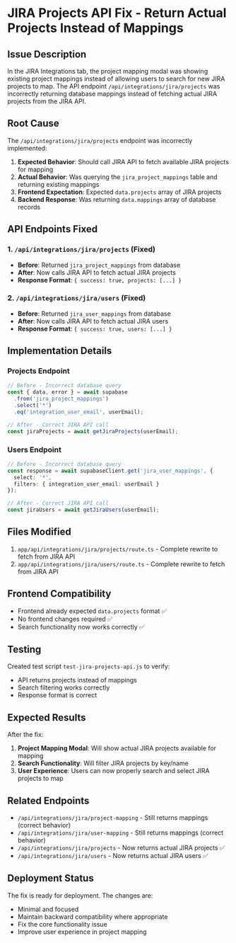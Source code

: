# JIRA Projects API Fix - Return Actual Projects Instead of Mappings

## Issue Description
In the JIRA Integrations tab, the project mapping modal was showing existing project mappings instead of allowing users to search for new JIRA projects to map. The API endpoint `/api/integrations/jira/projects` was incorrectly returning database mappings instead of fetching actual JIRA projects from the JIRA API.

## Root Cause
The `/api/integrations/jira/projects` endpoint was incorrectly implemented:

1. **Expected Behavior**: Should call JIRA API to fetch available JIRA projects for mapping
2. **Actual Behavior**: Was querying the `jira_project_mappings` table and returning existing mappings
3. **Frontend Expectation**: Expected `data.projects` array of JIRA projects
4. **Backend Response**: Was returning `data.mappings` array of database records

## API Endpoints Fixed

### 1. `/api/integrations/jira/projects` (Fixed)
- **Before**: Returned `jira_project_mappings` from database
- **After**: Now calls JIRA API to fetch actual JIRA projects
- **Response Format**: `{ success: true, projects: [...] }`

### 2. `/api/integrations/jira/users` (Fixed)
- **Before**: Returned `jira_user_mappings` from database  
- **After**: Now calls JIRA API to fetch actual JIRA users
- **Response Format**: `{ success: true, users: [...] }`

## Implementation Details

### Projects Endpoint
```typescript
// Before - Incorrect database query
const { data, error } = await supabase
  .from('jira_project_mappings')
  .select('*')
  .eq('integration_user_email', userEmail);

// After - Correct JIRA API call
const jiraProjects = await getJiraProjects(userEmail);
```

### Users Endpoint
```typescript
// Before - Incorrect database query
const response = await supabaseClient.get('jira_user_mappings', {
  select: '*',
  filters: { integration_user_email: userEmail }
});

// After - Correct JIRA API call
const jiraUsers = await getJiraUsers(userEmail);
```

## Files Modified
1. `app/api/integrations/jira/projects/route.ts` - Complete rewrite to fetch from JIRA API
2. `app/api/integrations/jira/users/route.ts` - Complete rewrite to fetch from JIRA API

## Frontend Compatibility
- Frontend already expected `data.projects` format ✅
- No frontend changes required ✅
- Search functionality now works correctly ✅

## Testing
Created test script `test-jira-projects-api.js` to verify:
- API returns projects instead of mappings
- Search filtering works correctly
- Response format is correct

## Expected Results
After the fix:
1. **Project Mapping Modal**: Will show actual JIRA projects available for mapping
2. **Search Functionality**: Will filter JIRA projects by key/name
3. **User Experience**: Users can now properly search and select JIRA projects to map

## Related Endpoints
- `/api/integrations/jira/project-mapping` - Still returns mappings (correct behavior)
- `/api/integrations/jira/user-mapping` - Still returns mappings (correct behavior)
- `/api/integrations/jira/projects` - Now returns actual JIRA projects ✅
- `/api/integrations/jira/users` - Now returns actual JIRA users ✅

## Deployment Status
The fix is ready for deployment. The changes are:
- Minimal and focused
- Maintain backward compatibility where appropriate
- Fix the core functionality issue
- Improve user experience in project mapping
